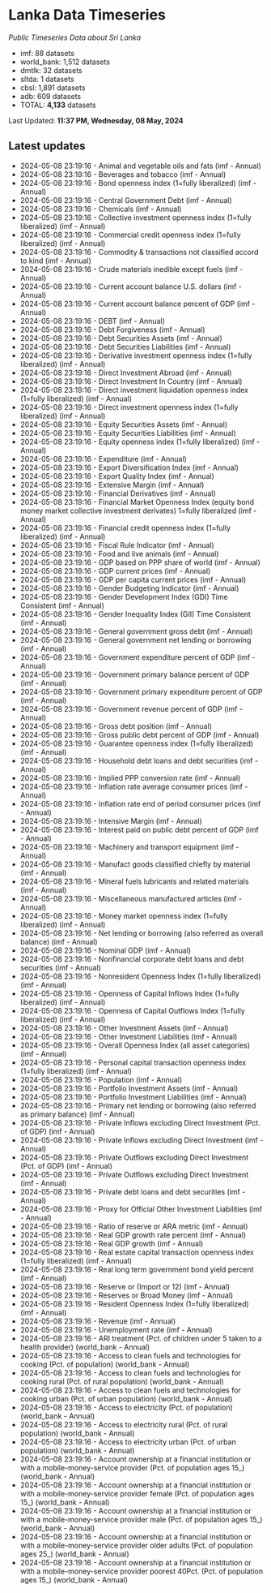 # Lanka Data Timeseries
*Public Timeseries Data about Sri Lanka*

* imf: 88 datasets
* world_bank: 1,512 datasets
* dmtlk: 32 datasets
* sltda: 1 datasets
* cbsl: 1,891 datasets
* adb: 609 datasets
* TOTAL: **4,133** datasets

Last Updated: **11:37 PM, Wednesday, 08 May, 2024**

## Latest updates

* 2024-05-08 23:19:16 - Animal and vegetable oils and fats (imf - Annual)
* 2024-05-08 23:19:16 - Beverages and tobacco (imf - Annual)
* 2024-05-08 23:19:16 - Bond openness index (1=fully liberalized) (imf - Annual)
* 2024-05-08 23:19:16 - Central Government Debt (imf - Annual)
* 2024-05-08 23:19:16 - Chemicals (imf - Annual)
* 2024-05-08 23:19:16 - Collective investment openness index (1=fully liberalized) (imf - Annual)
* 2024-05-08 23:19:16 - Commercial credit openness index (1=fully liberalized) (imf - Annual)
* 2024-05-08 23:19:16 - Commodity & transactions not classified accord to kind (imf - Annual)
* 2024-05-08 23:19:16 - Crude materials inedible except fuels (imf - Annual)
* 2024-05-08 23:19:16 - Current account balance U.S. dollars (imf - Annual)
* 2024-05-08 23:19:16 - Current account balance percent of GDP (imf - Annual)
* 2024-05-08 23:19:16 - DEBT (imf - Annual)
* 2024-05-08 23:19:16 - Debt Forgiveness (imf - Annual)
* 2024-05-08 23:19:16 - Debt Securities Assets (imf - Annual)
* 2024-05-08 23:19:16 - Debt Securities Liabilities (imf - Annual)
* 2024-05-08 23:19:16 - Derivative investment openness index (1=fully liberalized) (imf - Annual)
* 2024-05-08 23:19:16 - Direct Investment Abroad (imf - Annual)
* 2024-05-08 23:19:16 - Direct Investment In Country (imf - Annual)
* 2024-05-08 23:19:16 - Direct investment liquidation openness index (1=fully liberalized) (imf - Annual)
* 2024-05-08 23:19:16 - Direct investment openness index (1=fully liberalized) (imf - Annual)
* 2024-05-08 23:19:16 - Equity Securities Assets (imf - Annual)
* 2024-05-08 23:19:16 - Equity Securities Liabilities (imf - Annual)
* 2024-05-08 23:19:16 - Equity openness index (1=fully liberalized) (imf - Annual)
* 2024-05-08 23:19:16 - Expenditure (imf - Annual)
* 2024-05-08 23:19:16 - Export Diversification Index (imf - Annual)
* 2024-05-08 23:19:16 - Export Quality Index (imf - Annual)
* 2024-05-08 23:19:16 - Extensive Margin (imf - Annual)
* 2024-05-08 23:19:16 - Financial Derivatives (imf - Annual)
* 2024-05-08 23:19:16 - Financial Market Openness Index (equity bond money market collective investment derivates) 1=fully liberalized (imf - Annual)
* 2024-05-08 23:19:16 - Financial credit openness index (1=fully liberalized) (imf - Annual)
* 2024-05-08 23:19:16 - Fiscal Rule Indicator (imf - Annual)
* 2024-05-08 23:19:16 - Food and live animals (imf - Annual)
* 2024-05-08 23:19:16 - GDP based on PPP share of world (imf - Annual)
* 2024-05-08 23:19:16 - GDP current prices (imf - Annual)
* 2024-05-08 23:19:16 - GDP per capita current prices (imf - Annual)
* 2024-05-08 23:19:16 - Gender Budgeting Indicator (imf - Annual)
* 2024-05-08 23:19:16 - Gender Development Index (GDI) Time Consistent (imf - Annual)
* 2024-05-08 23:19:16 - Gender Inequality Index (GII) Time Consistent (imf - Annual)
* 2024-05-08 23:19:16 - General government gross debt (imf - Annual)
* 2024-05-08 23:19:16 - General government net lending or borrowing (imf - Annual)
* 2024-05-08 23:19:16 - Government expenditure percent of GDP (imf - Annual)
* 2024-05-08 23:19:16 - Government primary balance percent of GDP (imf - Annual)
* 2024-05-08 23:19:16 - Government primary expenditure percent of GDP (imf - Annual)
* 2024-05-08 23:19:16 - Government revenue percent of GDP (imf - Annual)
* 2024-05-08 23:19:16 - Gross debt position (imf - Annual)
* 2024-05-08 23:19:16 - Gross public debt percent of GDP (imf - Annual)
* 2024-05-08 23:19:16 - Guarantee openness index (1=fully liberalized) (imf - Annual)
* 2024-05-08 23:19:16 - Household debt loans and debt securities (imf - Annual)
* 2024-05-08 23:19:16 - Implied PPP conversion rate (imf - Annual)
* 2024-05-08 23:19:16 - Inflation rate average consumer prices (imf - Annual)
* 2024-05-08 23:19:16 - Inflation rate end of period consumer prices (imf - Annual)
* 2024-05-08 23:19:16 - Intensive Margin (imf - Annual)
* 2024-05-08 23:19:16 - Interest paid on public debt percent of GDP (imf - Annual)
* 2024-05-08 23:19:16 - Machinery and transport equipment (imf - Annual)
* 2024-05-08 23:19:16 - Manufact goods classified chiefly by material (imf - Annual)
* 2024-05-08 23:19:16 - Mineral fuels lubricants and related materials (imf - Annual)
* 2024-05-08 23:19:16 - Miscellaneous manufactured articles (imf - Annual)
* 2024-05-08 23:19:16 - Money market openness index (1=fully liberalized) (imf - Annual)
* 2024-05-08 23:19:16 - Net lending or borrowing (also referred as overall balance) (imf - Annual)
* 2024-05-08 23:19:16 - Nominal GDP (imf - Annual)
* 2024-05-08 23:19:16 - Nonfinancial corporate debt loans and debt securities (imf - Annual)
* 2024-05-08 23:19:16 - Nonresident Openness Index (1=fully liberalized) (imf - Annual)
* 2024-05-08 23:19:16 - Openness of Capital Inflows Index (1=fully liberalized) (imf - Annual)
* 2024-05-08 23:19:16 - Openness of Capital Outflows Index (1=fully liberalized) (imf - Annual)
* 2024-05-08 23:19:16 - Other Investment Assets (imf - Annual)
* 2024-05-08 23:19:16 - Other Investment Liabilities (imf - Annual)
* 2024-05-08 23:19:16 - Overall Openness Index (all asset categories) (imf - Annual)
* 2024-05-08 23:19:16 - Personal capital transaction openness index (1=fully liberalized) (imf - Annual)
* 2024-05-08 23:19:16 - Population (imf - Annual)
* 2024-05-08 23:19:16 - Portfolio Investment Assets (imf - Annual)
* 2024-05-08 23:19:16 - Portfolio Investment Liabilities (imf - Annual)
* 2024-05-08 23:19:16 - Primary net lending or borrowing (also referred as primary balance) (imf - Annual)
* 2024-05-08 23:19:16 - Private Inflows excluding Direct Investment (Pct. of GDP) (imf - Annual)
* 2024-05-08 23:19:16 - Private Inflows excluding Direct Investment (imf - Annual)
* 2024-05-08 23:19:16 - Private Outflows excluding Direct Investment (Pct. of GDP) (imf - Annual)
* 2024-05-08 23:19:16 - Private Outflows excluding Direct Investment (imf - Annual)
* 2024-05-08 23:19:16 - Private debt loans and debt securities (imf - Annual)
* 2024-05-08 23:19:16 - Proxy for Official Other Investment Liabilities (imf - Annual)
* 2024-05-08 23:19:16 - Ratio of reserve or ARA metric (imf - Annual)
* 2024-05-08 23:19:16 - Real GDP growth rate percent (imf - Annual)
* 2024-05-08 23:19:16 - Real GDP growth (imf - Annual)
* 2024-05-08 23:19:16 - Real estate capital transaction openness index (1=fully liberalized) (imf - Annual)
* 2024-05-08 23:19:16 - Real long term government bond yield percent (imf - Annual)
* 2024-05-08 23:19:16 - Reserve or (Import or 12) (imf - Annual)
* 2024-05-08 23:19:16 - Reserves or Broad Money (imf - Annual)
* 2024-05-08 23:19:16 - Resident Openness Index (1=fully liberalized) (imf - Annual)
* 2024-05-08 23:19:16 - Revenue (imf - Annual)
* 2024-05-08 23:19:16 - Unemployment rate (imf - Annual)
* 2024-05-08 23:19:16 - ARI treatment (Pct. of children under 5 taken to a health provider) (world_bank - Annual)
* 2024-05-08 23:19:16 - Access to clean fuels and technologies for cooking (Pct. of population) (world_bank - Annual)
* 2024-05-08 23:19:16 - Access to clean fuels and technologies for cooking rural (Pct. of rural population) (world_bank - Annual)
* 2024-05-08 23:19:16 - Access to clean fuels and technologies for cooking urban (Pct. of urban population) (world_bank - Annual)
* 2024-05-08 23:19:16 - Access to electricity (Pct. of population) (world_bank - Annual)
* 2024-05-08 23:19:16 - Access to electricity rural (Pct. of rural population) (world_bank - Annual)
* 2024-05-08 23:19:16 - Access to electricity urban (Pct. of urban population) (world_bank - Annual)
* 2024-05-08 23:19:16 - Account ownership at a financial institution or with a mobile-money-service provider (Pct. of population ages 15_) (world_bank - Annual)
* 2024-05-08 23:19:16 - Account ownership at a financial institution or with a mobile-money-service provider female (Pct. of population ages 15_) (world_bank - Annual)
* 2024-05-08 23:19:16 - Account ownership at a financial institution or with a mobile-money-service provider male (Pct. of population ages 15_) (world_bank - Annual)
* 2024-05-08 23:19:16 - Account ownership at a financial institution or with a mobile-money-service provider older adults (Pct. of population ages 25_) (world_bank - Annual)
* 2024-05-08 23:19:16 - Account ownership at a financial institution or with a mobile-money-service provider poorest 40Pct. (Pct. of population ages 15_) (world_bank - Annual)